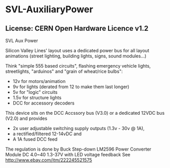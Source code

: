 # SVL-AuxiliaryPower
## License: CERN Open Hardware Licence v1.2

SVL Aux Power

Silicon Valley Lines' layout uses a dedicated power bus for all layout animations (street lighting, building lights, signs, sound modules...)

Think "simple 555 based circuits", flashing emergency vehicle lights, streetlights, "arduinos" and "grain of wheat/rice bulbs":
* 12v for motors/animation
* 9v for lights (derated from 12 to make them last longer)
* 5v for "logic" circuits
* 1.5v for structure lights
* DCC for accessory decoders

This device sits on the DCC Accssory bus (V3.0) or a dedicated 12VDC bus (V2.0) and provides
* 2x user adjustable switching supply outputs (1.3v - 30v @ 1A),
* a rectified/filtered 12-14vDC and
* A 1A fused DCC feed

The regulation is done by Buck Step-down LM2596 Power Converter Module DC 4.0~40 1.3-37V with LED voltage feedback
See http://www.ebay.com/itm/222245521575


